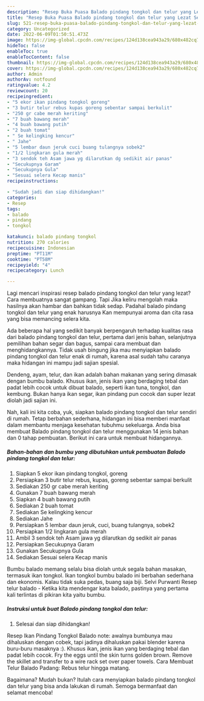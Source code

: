 ```yaml
---
description: "Resep Buka Puasa Balado pindang tongkol dan telur yang Lezat Sekali"
title: "Resep Buka Puasa Balado pindang tongkol dan telur yang Lezat Sekali"
slug: 521-resep-buka-puasa-balado-pindang-tongkol-dan-telur-yang-lezat-sekali
category: Uncategorized
date: 2022-06-09T01:50:51.473Z
image: https://img-global.cpcdn.com/recipes/124d138cea943a29/680x482cq70/balado-pindang-tongkol-dan-telur-foto-resep-utama.jpg
hideToc: false
enableToc: true
enableTocContent: false
thumbnail: https://img-global.cpcdn.com/recipes/124d138cea943a29/680x482cq70/balado-pindang-tongkol-dan-telur-foto-resep-utama.jpg
cover: https://img-global.cpcdn.com/recipes/124d138cea943a29/680x482cq70/balado-pindang-tongkol-dan-telur-foto-resep-utama.jpg
author: Admin
authorAv: notfound
ratingvalue: 4.2
reviewcount: 20
recipeingredient:
- "5 ekor ikan pindang tongkol goreng"
- "3 butir telur rebus kupas goreng sebentar sampai berkulit"
- "250 gr cabe merah keriting"
- "7 buah bawang merah"
- "4 buah bawang putih"
- "2 buah tomat"
- " Se kelingking kencur"
- " Jahe"
- "5 lembar daun jeruk cuci buang tulangnya sobek2"
- "1/2 lingkaran gula merah"
- "3 sendok teh Asam jawa yg dilarutkan dg sedikit air panas"
- "Secukupnya Garam"
- "Secukupnya Gula"
- "Sesuai selera Kecap manis"
recipeinstructions:

- "Sudah jadi dan siap dihidangkan!"
categories:
- Resep
tags:
- balado
- pindang
- tongkol

katakunci: balado pindang tongkol 
nutrition: 270 calories
recipecuisine: Indonesian
preptime: "PT11M"
cooktime: "PT58M"
recipeyield: "4"
recipecategory: Lunch

---
```



Lagi mencari inspirasi resep balado pindang tongkol dan telur yang lezat? Cara membuatnya sangat gampang. Tapi Jika keliru mengolah maka hasilnya akan hambar dan bahkan tidak sedap. Padahal balado pindang tongkol dan telur yang enak harusnya Kan mempunyai aroma dan cita rasa yang bisa memancing selera kita.


Ada beberapa hal yang sedikit banyak berpengaruh terhadap kualitas rasa dari balado pindang tongkol dan telur, pertama dari jenis bahan, selanjutnya pemilihan bahan segar dan bagus, sampai cara membuat dan menghidangkannya. Tidak usah bingung jika mau menyiapkan balado pindang tongkol dan telur enak di rumah, karena asal sudah tahu caranya maka hidangan ini mampu jadi sajian spesial.

Dendeng, ayam, telur, dan ikan adalah bahan makanan yang sering dimasak dengan bumbu balado. Khusus ikan, jenis ikan yang berdaging tebal dan padat lebih cocok untuk dibuat balado, seperti ikan tuna, tongkol, dan kembung. Bukan hanya ikan segar, ikan pindang pun cocok dan super lezat diolah jadi sajian ini.


Nah, kali ini kita coba, yuk, siapkan balado pindang tongkol dan telur sendiri di rumah. Tetap berbahan sederhana, hidangan ini bisa memberi manfaat dalam membantu menjaga kesehatan tubuhmu sekeluarga. Anda bisa membuat Balado pindang tongkol dan telur menggunakan 14 jenis bahan dan 0 tahap pembuatan. Berikut ini cara untuk membuat hidangannya.

<!--inarticleads1-->

##### Bahan-bahan dan bumbu yang dibutuhkan untuk pembuatan Balado pindang tongkol dan telur:

1. Siapkan 5 ekor ikan pindang tongkol, goreng
1. Persiapkan 3 butir telur rebus, kupas, goreng sebentar sampai berkulit
1. Sediakan 250 gr cabe merah keriting
1. Gunakan 7 buah bawang merah
1. Siapkan 4 buah bawang putih
1. Sediakan 2 buah tomat
1. Sediakan  Se kelingking kencur
1. Sediakan  Jahe
1. Persiapkan 5 lembar daun jeruk, cuci, buang tulangnya, sobek2
1. Persiapkan 1/2 lingkaran gula merah
1. Ambil 3 sendok teh Asam jawa yg dilarutkan dg sedikit air panas
1. Persiapkan Secukupnya Garam
1. Gunakan Secukupnya Gula
1. Sediakan Sesuai selera Kecap manis


Bumbu balado memang selalu bisa diolah untuk segala bahan masakan, termasuk ikan tongkol. Ikan tongkol bumbu balado ini berbahan sederhana dan ekonomis. Kalau tidak suka pedas, buang saja biji. Selvi Purwanti Resep telur balado - Ketika kita mendengar kata balado, pastinya yang pertama kali terlintas di pikiran kita yaitu bumbu. 

<!--inarticleads2-->

##### Instruksi untuk buat Balado pindang tongkol dan telur:


1. Selesai dan siap dihidangkan!

Resep Ikan Pindang Tongkol Balado note: awalnya bumbunya mau dihaluskan dengan cobek, tapi jadinya dihaluskan pakai blender karena buru-buru masaknya :). Khusus ikan, jenis ikan yang berdaging tebal dan padat lebih cocok. Fry the eggs until the skin turns golden brown. Remove the skillet and transfer to a wire rack set over paper towels. Cara Membuat Telur Balado Padang: Rebus telur hingga matang. 

Bagaimana? Mudah bukan? Itulah cara menyiapkan balado pindang tongkol dan telur yang bisa anda lakukan di rumah. Semoga bermanfaat dan selamat mencoba!
